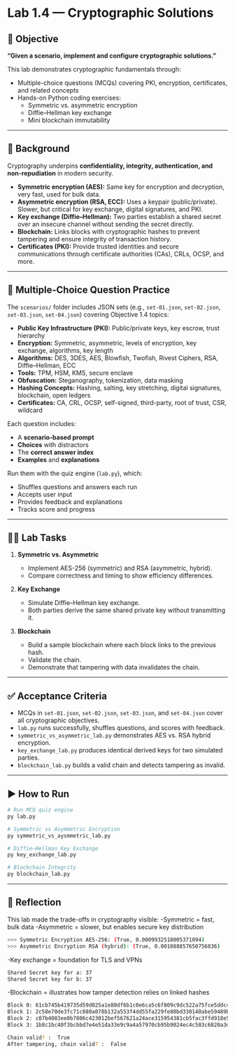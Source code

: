 # Lab 1.4 — Cryptographic Solutions

## 🎯 Objective
**“Given a scenario, implement and configure cryptographic solutions.”**

This lab demonstrates cryptographic fundamentals through:  
- Multiple-choice questions (MCQs) covering PKI, encryption, certificates, and related concepts  
- Hands-on Python coding exercises:
  - Symmetric vs. asymmetric encryption
  - Diffie–Hellman key exchange
  - Mini blockchain immutability

---

## 📖 Background
Cryptography underpins **confidentiality, integrity, authentication, and non-repudiation** in modern security.  

- **Symmetric encryption (AES):** Same key for encryption and decryption, very fast, used for bulk data.  
- **Asymmetric encryption (RSA, ECC):** Uses a keypair (public/private). Slower, but critical for key exchange, digital signatures, and PKI.  
- **Key exchange (Diffie–Hellman):** Two parties establish a shared secret over an insecure channel without sending the secret directly.  
- **Blockchain:** Links blocks with cryptographic hashes to prevent tampering and ensure integrity of transaction history.  
- **Certificates (PKI):** Provide trusted identities and secure communications through certificate authorities (CAs), CRLs, OCSP, and more.  

---

## 📝 Multiple-Choice Question Practice
The `scenarios/` folder includes JSON sets (e.g., `set-01.json`, `set-02.json`, `set-03.json`, `set-04.json`) covering Objective 1.4 topics:  

- **Public Key Infrastructure (PKI):** Public/private keys, key escrow, trust hierarchy  
- **Encryption:** Symmetric, asymmetric, levels of encryption, key exchange, algorithms, key length  
- **Algorithms:** DES, 3DES, AES, Blowfish, Twofish, Rivest Ciphers, RSA, Diffie–Hellman, ECC  
- **Tools:** TPM, HSM, KMS, secure enclave  
- **Obfuscation:** Steganography, tokenization, data masking  
- **Hashing Concepts:** Hashing, salting, key stretching, digital signatures, blockchain, open ledgers  
- **Certificates:** CA, CRL, OCSP, self-signed, third-party, root of trust, CSR, wildcard  

Each question includes:
- A **scenario-based prompt**  
- **Choices** with distractors  
- The **correct answer index**  
- **Examples** and **explanations**  

Run them with the quiz engine (`lab.py`), which:
- Shuffles questions and answers each run  
- Accepts user input  
- Provides feedback and explanations  
- Tracks score and progress  

---

## 🧑‍💻 Lab Tasks

1. **Symmetric vs. Asymmetric**  
   - Implement AES-256 (symmetric) and RSA (asymmetric, hybrid).  
   - Compare correctness and timing to show efficiency differences.  

2. **Key Exchange**  
   - Simulate Diffie–Hellman key exchange.  
   - Both parties derive the same shared private key without transmitting it.  

3. **Blockchain**  
   - Build a sample blockchain where each block links to the previous hash.  
   - Validate the chain.  
   - Demonstrate that tampering with data invalidates the chain.  

---

## ✅ Acceptance Criteria
- MCQs in `set-01.json`, `set-02.json`, `set-03.json`, and `set-04.json` cover all cryptographic objectives.  
- `lab.py` runs successfully, shuffles questions, and scores with feedback.  
- `symmetric_vs_asymmetric_lab.py` demonstrates AES vs. RSA hybrid encryption.  
- `key_exchange_lab.py` produces identical derived keys for two simulated parties.  
- `blockchain_lab.py` builds a valid chain and detects tampering as invalid.  

---

## ▶️ How to Run

```bash
# Run MCQ quiz engine
py lab.py

# Symmetric vs Asymmetric Encryption
py symmetric_vs_aysmmetric_lab.py

# Diffie–Hellman Key Exchange
py key_exchange_lab.py

# Blockchain Integrity
py blockchain_lab.py
```

---

## 📝 Reflection

This lab made the trade-offs in cryptography visible:
-Symmetric = fast, bulk data
-Asymmetric = slower, but enables secure key distribution
```bash
>>> Symmetric Encryption AES-256: (True, 0.0009932518005371094)
>>> Asymmetric Encryption RSA (hybrid): (True, 0.001088857650756836)
```
-Key exchange = foundation for TLS and VPNs
```bash
Shared Secret key for a: 37
Shared Secret key for b: 37
```
-Blockchain = illustrates how tamper detection relies on linked hashes
```bash
Block 0: 61cb745b419735d59d025a1e80df6b1c0e6ca5c6f809c9dc522a75fce5ddc47b (prev: 0...)
Block 1: 2c58e70de3fc71c880a078b132a553f4dd55fa229fe80bd330140abe59489bc1 (prev: 61cb745b...)
Block 2: c07b4083ee0b7806c423012bef567621a24ace315954381cb5fac3ffd918e53e (prev: 2c58e70d...)
Block 3: 1b8c1bc40f3bcbbd7e4e51da33e9c9a4a57970cb95b9024ec4c583c6820a3d8b (prev: c07b4083...)

Chain valid? :  True
After tampering, chain valid? :  False
```